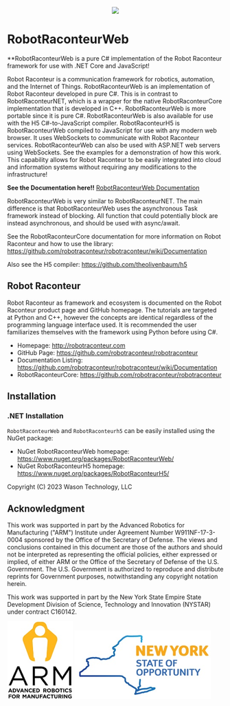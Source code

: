 <p align="center"><img src="https://robotraconteurpublicfiles.s3.amazonaws.com/RRheader2.jpg"></p>

# RobotRaconteurWeb

**RobotRaconteurWeb is a pure C\# implementation of the Robot Raconteur framework for use with .NET Core and
JavaScript!

Robot Raconteur is a communication framework for robotics, automation, and the Internet of Things. RobotRaconteurWeb
is an implementation of Robot Raconteur developed in pure C#. This is in contrast to RobotRaconteurNET, which
is a wrapper for the native RobotRaconteurCore implementation that is developed in C++. RobotRaconteurWeb
is more portable since it is pure C#. RobotRaconteurWeb is also available for use with the H5 C#-to-JavaScript
compiler. RobotRaconteurH5 is RobotRaconteurWeb compiled to JavaScript for use with any modern web browser.
It uses WebSockets to communicate with Robot Raconteur services. RobotRaconteurWeb can also be used with ASP.NET
web servers using WebSockets. See the examples for a demonstration of how this work. This capability allows
for Robot Raconteur to be easily integrated into cloud and information systems without requiring any modifications
to the infrastructure!

**See the Documentation here!!** [RobotRaconteurWeb Documentation](https://github.com/robotraconteur/RobotRaconteurWeb/wiki/Documentation)

RobotRaconteurWeb is very similar to RobotRaconteurNET. The main difference is that RobotRaconteurWeb
uses the asynchronous Task framework instead of blocking. All function that could potentially block
are instead asynchronous, and should be used with async/await.

See the RobotRaconteurCore documentation for more information on Robot Raconteur and how to use the library:
https://github.com/robotraconteur/robotraconteur/wiki/Documentation

Also see the H5 compiler: https://github.com/theolivenbaum/h5

## Robot Raconteur

Robot Raconteur as framework and ecosystem is documented on the Robot Raconteur product page and GitHub homepage.
The tutorials are targeted at Python and C++, however the concepts are identical regardless of the programming
language interface used. It is recommended the user familiarizes themselves with the framework using Python
before using C\#.

* Homepage: http://robotraconteur.com
* GitHub Page: https://github.com/robotraconteur/robotraconteur
* Documentation Listing: https://github.com/robotraconteur/robotraconteur/wiki/Documentation
* RobotRaconteurCore: https://github.com/robotraconteur/robotraconteur

## Installation
### .NET Installation

`RobotRaconteurWeb` and `RobotRaconteurh5` can be easily installed using the NuGet package:

* NuGet RobotRaconteurWeb homepage: https://www.nuget.org/packages/RobotRaconteurWeb/
* NuGet RobotRaconteurH5 homepage: https://www.nuget.org/packages/RobotRaconteurH5/

Copyright (C) 2023 Wason Technology, LLC

## Acknowledgment

This work was supported in part by the Advanced Robotics for Manufacturing ("ARM") Institute under Agreement Number W911NF-17-3-0004 sponsored by the Office of the Secretary of Defense. The views and conclusions contained in this document are those of the authors and should not be interpreted as representing the official policies, either expressed or implied, of either ARM or the Office of the Secretary of Defense of the U.S. Government. The U.S. Government is authorized to reproduce and distribute reprints for Government purposes, notwithstanding any copyright notation herein.

This work was supported in part by the New York State Empire State Development Division of Science, Technology and Innovation (NYSTAR) under contract C160142.

![](docs/figures/arm_logo.jpg) ![](docs/figures/nys_logo.jpg)
